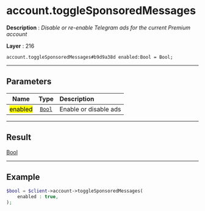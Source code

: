 # account.toggleSponsoredMessages

**Description** : *Disable or re\-enable Telegram ads for the current Premium account*

**Layer** : 216

```tl
account.toggleSponsoredMessages#b9d9a38d enabled:Bool = Bool;
```

---

## Parameters

| Name | Type | Description |
| :---: | :---: | :--- |
| <mark>enabled</mark> | [`Bool`](type/Bool) | Enable or disable ads |

---

## Result

[Bool](type/Bool)

---

## Example

```php
$bool = $client->account->toggleSponsoredMessages(
	enabled : true,
);
```